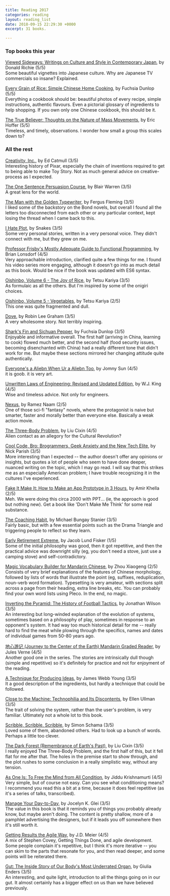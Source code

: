 ```yaml
---
title: Reading 2017
categories: reading
layout: reading_list
date: 2018-09-15 22:29:30 +0000
excerpt: 31 books.

---
```

### Top books this year

[Viewed Sideways: Writings on Culture and Style in Contemporary Japan](https://www.amazon.com/Viewed-Sideways-Writings-Culture-Contemporary-ebook/dp/B005MR4QRE), by Donald Richie (5/5)  
Some beautiful vignettes into Japanese culture. Why are Japanese TV commercials so insane? Explained.

[Every Grain of Rice: Simple Chinese Home Cooking](https://www.amazon.com/Every-Grain-Rice-Chinese-Cooking/dp/0393089045), by Fuchsia Dunlop (5/5)  
Everything a cookbook should be: beautiful photos of every recipe, simple instructions, authentic flavours. Even a pictorial glossary of ingredients to help shopping. If you own only one Chinese cookbook, this should be it.

[The True Believer: Thoughts on the Nature of Mass Movements](https://www.amazon.com/True-Believer-Thoughts-Movements-Perennial-ebook/dp/B003TO5838), by Eric Hoffer (5/5)  
Timeless, and timely, observations. I wonder how small a group this scales down to?

### All the rest

[Creativity, Inc.](https://www.amazon.com/Creativity-Inc-Overcoming-Unseen-Inspiration/dp/B00IPJTQQW), by Ed Catmull (3/5)  
Interesting history of Pixar, especially the chain of inventions required to get to being able to make Toy Story. Not as much general advice on creative-process as I expected.

[The One Sentence Persuasion Course](https://www.amazon.com/One-Sentence-Persuasion-Course-Bidding-ebook/dp/B00AAF5GJK), by Blair Warren (3/5)  
A great lens for the world.

[The Man with the Golden Typewriter](https://www.amazon.com/Man-Golden-Typewriter-Flemings-Letters-ebook/dp/B0164G8FUU), by Fergus Fleming (3/5)  
I liked some of the backstory on the Bond novels, but overall I found all the letters too disconnected from each other or any particular context, kept losing the thread when I came back to this.

[I Hate Plot](https://www.amazon.com/I-Hate-Plot-Snakes-ebook/dp/B008QTG39E), by Snakes (3/5)  
Some very personal stories, written in a very personal voice. They didn't connect with me, but they grew on me.

[Professor Frisby's Mostly Adequate Guide to Functional Programming](https://github.com/MostlyAdequate/mostly-adequate-guide), by Brian Lonsdorf (4/5)  
Very approachable introduction, clarified quite a few things for me. I found his video series more engaging, although it doesn't go into as much detail as this book. Would be nice if the book was updated with ES6 syntax.

[Oishinbo, Volume 6 - The Joy of Rice](https://www.amazon.com/Oishinbo-Carte-Vol-Joy-Rice/dp/142152144X), by Tetsu Kariya (3/5)  
As formulaic as all the others. But I'm inspired by some of the onigiri choices.

[Oishinbo, Volume 5 - Vegetables](https://www.amazon.com/Oishinbo-%C3%A0-Carte-Vol-Vegetables/dp/1421521431), by Tetsu Kariya (2/5)  
This one was quite fragmented and dull.

[Dove](https://www.amazon.com/Dove-Robin-L-Graham/dp/0060920475), by Robin Lee Graham (3/5)  
A very wholesome story. Not terribly inspiring.

[Shark's Fin and Sichuan Pepper](https://www.amazon.com/Sharks-Fin-Sichuan-Pepper-Sweet-Sour/dp/0393332888), by Fuchsia Dunlop (3/5)  
Enjoyable and informative overall. The first half (arriving in China, learning to cook) flowed much better, and the second half (food security issues, becoming disenchanted with China) had a really different tone that didn't work for me. But maybe these sections mirrored her changing attitude quite authentically.

[Everyone's a Aliebn When Ur a Aliebn Too](https://www.amazon.com/Everyones-Aliebn-When-Ur-Too/dp/0062569023), by Jomny Sun (4/5)  
it is goob. it is very art.

[Unwritten Laws of Engineering: Revised and Updated Edition](https://www.amazon.com/Unwritten-Laws-Engineering-Revised-Updated/dp/0791801624), by W.J.  King (4/5)  
Wise and timeless advice. Not only for engineers.

[Nexus](https://www.amazon.com/Nexus-Ramez-Naam/dp/0857662929), by Ramez Naam (2/5)  
One of those sci-fi "fantasy" novels, where the protagonist is naive but smarter, faster and morally better than everyone else. Basically a weak action movie.

[The Three-Body Problem](https://www.amazon.com/Three-Body-Problem-Cixin-Liu/dp/0765382032), by Liu Cixin (4/5)  
Alien contact as an allegory for the Cultural Revolution?

[Cool Code, Bro: Brogrammers, Geek Anxiety and the New Tech Elite](https://www.amazon.com/Cool-Code-Bro-Brogrammers-Anxiety-ebook/dp/B00L9NO4DQ), by Nick Parish (3/5)  
More interesting than I expected -- the author doesn't offer any opinions or insights, but quotes a lot of people who seem to have done deeper, nuanced writing on the topic, which I may go read. I will say that this strikes me as an especially American problem; I have trouble recognizing it in the cultures I've experienced.

[Fake It Make It: How to Make an App Prototype in 3 Hours](https://www.amazon.com/Fake-Make-How-Prototype-Hours-ebook/dp/B00X8U2BCY), by Amir Khella (2/5)  
Meh. We were doing this circa 2000 with PPT... (ie, the approach is good but nothing new). Get a book like 'Don't Make Me Think' for some real substance.

[The Coaching Habit](https://www.amazon.com/Coaching-Habit-Less-Change-Forever-ebook/dp/B01BUIBBZI), by Michael Bungay Stanier (3/5)  
Fairly basic, but with a few essential points such as the Drama Triangle and triggering people to reflect so they learn.

[Early Retirement Extreme](https://www.amazon.com/Early-Retirement-Extreme-philosophical-independence-ebook/dp/B0046LU7H0), by Jacob Lund Fisker (1/5)  
Some of the initial philosophy was good, then it got repetitive, and then the practical advice was downright silly (eg, you don't need a stove, just use a camping stove) and self-contradictory.

[Magic Vocabulary Builder for Mandarin Chinese](https://www.amazon.com/Magic-Vocabulary-Builder-Mandarin-Chinese-dp-1511712821/dp/1511712821), by Zhou Xiaogeng (2/5)  
Consists of very brief explanations of the features of Chinese morphology, followed by lists of words that illustrate the point (eg, suffixes, reduplication, noun-verb word formation). Typesetting is very amateur, with sections split across a page from their heading, extra line breaks, etc. You can probably find your own word lists using Pleco. In the end, no magic.

[Inverting the Pyramid: The History of Football Tactics](https://www.amazon.com/Inverting-Pyramid-History-Soccer-Tactics/dp/1568587384), by Jonathan  Wilson (3/5)  
An interesting but long-winded explanation of the evolution of systems, sometimes based on a philosophy of play, sometimes in response to an opponent's system. It had way too much historical detail for me -- really hard to find the meat while plowing through the specifics, names and dates of individual games from 50-80 years ago.

[地心游记 (Journey to the Center of the Earth) Mandarin Graded Reader](https://www.amazon.com/Journey-Center-Earth-Mandarin-Companion-ebook/dp/B01N3SDA5J), by Jules Verne (4/5)  
Another good one in the series. The stories are intrinsically dull though (simple and repetitive) so it's definitely for practice and not for enjoyment of the reading.

[A Technique for Producing Ideas](https://www.amazon.com/Technique-Producing-Advertising-Classics-Library-ebook-dp-B004ISL4E6/dp/B004ISL4E6), by James Webb Young (3/5)  
It a good description of the ingredients, but hardly a technique that could be followed.

[Close to the Machine: Technophilia and Its Discontents](https://www.amazon.com/Close-Machine-Technophilia-Its-Discontents-ebook/dp/B007FU83DY), by Ellen Ullman (3/5)  
The trait of solving the system, rather than the user's problem, is very familiar. Ultimately not a whole lot to this book.

[Scribble, Scribble, Scribble](https://www.amazon.com/Scribble-Writing-Politics-Churchill-Mother-ebook/dp/B004J1837S), by Simon Schama (3/5)  
Loved some of them, abandoned others. Had to look up a bunch of words. Perhaps a little too clever.

[The Dark Forest (Remembrance of Earth's Past)](https://www.amazon.com/Dark-Forest-Remembrance-Earths-Past-ebook/dp/B00R13OYU6), by Liu Cixin (3/5)  
I really enjoyed The Three-Body Problem, and the first half of this, but it fell flat for me after that. The holes in the premise start to show through, and the plot rushes to some conclusion in a really simplistic way, without any tension.

[As One Is: To Free the Mind from All Condition](https://www.amazon.com/As-One-Fre-Mind-Conditing/dp/8187326719), by Jiddu Krishnamurti (4/5)  
Very simple, but of course not easy. Can you see what conditioning means? I recommend you read this a bit at a time, because it does feel repetitive (as it's a series of talks, transcribed).

[Manage Your Day-to-Day](https://www.amazon.com/Manage-Your-Day-Day-Creative-ebook/dp/B00B77UE4W), by Jocelyn K. Glei (3/5)  
The value in this book is that it reminds you of things you probably already know, but maybe aren't doing. The content is pretty shallow, more of a pamphlet advertising the designers, but if it leads you off somewhere then it's still worth it.

[Getting Results the Agile Way](https://www.amazon.com/Getting-Results-Agile-Way-Personal-ebook/dp/B005X0MFD2), by J.D. Meier (4/5)  
A mix of Stephen Covey, Getting Things Done, and agile development. Some people complain it's repetitive, but I think it's more iterative -- you can skim to the parts that resonate for you, and then read deeper, and some points will be reiterated there.

[Gut: The Inside Story of Our Body's Most Underrated Organ](https://www.amazon.com/Gut-Inside-Story-Underrated-Revised-ebook/dp/B0795B7M79), by Giulia Enders (3/5)  
An interesting, and quite light, introduction to all the things going on in our gut. It almost certainly has a bigger effect on us than we have believed previously.